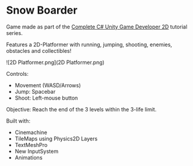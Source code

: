 # Snow Boarder

Game made as part of the [Complete C# Unity Game Developer 2D](https://www.udemy.com/course/unitycourse/?couponCode=24T4MT90924B) tutorial series.

Features a 2D-Platformer with running, jumping, shooting, enemies, obstacles and collectibles!

![2D Platformer.png](2D Platformer.png)

Controls:
- Movement (WASD/Arrows)
- Jump: Spacebar
- Shoot: Left-mouse button

Objective: Reach the end of the 3 levels within the 3-life limit.

Built with:
- Cinemachine
- TileMaps using Physics2D Layers
- TextMeshPro
- New InputSystem
- Animations
